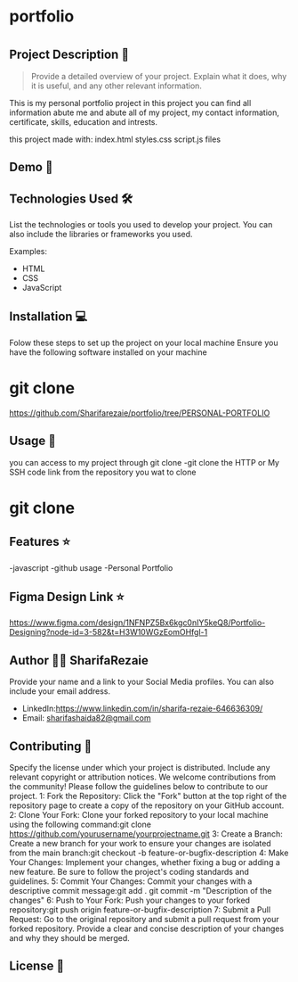 # portfolio
# 
## Project Description 📝

> Provide a detailed overview of your project. Explain what it does, why it is useful, and any other relevant information.

This is my personal portfolio project in this project you can find all information abute me and abute all of my project, my contact information, certificate, skills, education and intrests.


 this project made with: index.html styles.css script.js files

## Demo 📸



## Technologies Used 🛠️

List the technologies or tools you used to develop your project. You can also include the libraries or frameworks you used.

Examples:

- HTML
- CSS
- JavaScript

## Installation 💻

Folow these steps to set up the project on your local machine Ensure you have the following software installed on your machine

# git clone 

https://github.com/Sharifarezaie/portfolio/tree/PERSONAL-PORTFOLIO

## Usage 🎯

you can access to my project through git clone -git clone the HTTP or My SSH code link from the repository you wat to clone

# git clone 

## Features ⭐
-javascript
-github usage
-Personal Portfolio


## Figma Design Link ⭐

https://www.figma.com/design/1NFNPZ5Bx6kgc0nIY5keQ8/Portfolio-Designing?node-id=3-582&t=H3W10WGzEomOHfgl-1

## Author 👩‍💻 SharifaRezaie

Provide your name and a link to your Social Media profiles. You can also include your email address.

- LinkedIn:https://www.linkedin.com/in/sharifa-rezaie-646636309/
- Email: sharifashaida82@gmail.com

## Contributing 🤝

Specify the license under which your project is distributed. Include any relevant copyright or attribution notices.
We welcome contributions from the community! Please follow the guidelines below to contribute to our project.
1: Fork the Repository: Click the "Fork" button at the top right of the repository page to create a copy of the repository on your GitHub account.
2: Clone Your Fork: Clone your forked repository to your local machine using the following command:git clone https://github.com/yourusername/yourprojectname.git
3: Create a Branch: Create a new branch for your work to ensure your changes are isolated from the main branch:git checkout -b feature-or-bugfix-description
4: Make Your Changes: Implement your changes, whether fixing a bug or adding a new feature. Be sure to follow the project's coding standards and guidelines.
5: Commit Your Changes: Commit your changes with a descriptive commit message:git add . git commit -m "Description of the changes"
6: Push to Your Fork: Push your changes to your forked repository:git push origin feature-or-bugfix-description
7: Submit a Pull Request: Go to the original repository and submit a pull request from your forked repository. Provide a clear and concise description of your changes and why they should be merged.

## License 📜
